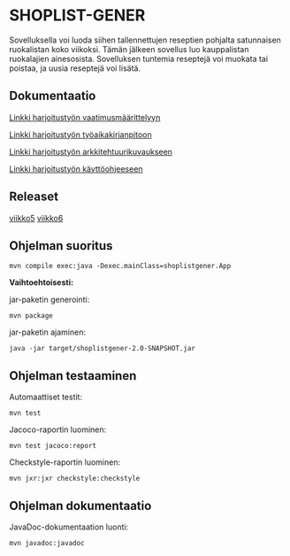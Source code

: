 # SHOPLIST-GENER

Sovelluksella voi luoda siihen tallennettujen reseptien pohjalta satunnaisen ruokalistan koko viikoksi. Tämän jälkeen sovellus luo kauppalistan ruokalajien ainesosista. Sovelluksen tuntemia reseptejä voi muokata tai poistaa, ja uusia reseptejä voi lisätä.

## Dokumentaatio

[Linkki harjoitustyön vaatimusmäärittelyyn](https://github.com/tspaanan/shoplist-gener/blob/main/dokumentaatio/vaatimusmaarittely.md)

[Linkki harjoitustyön työaikakirjanpitoon](https://github.com/tspaanan/shoplist-gener/blob/main/dokumentaatio/ty%C3%B6aikakirjanpito.md)

[Linkki harjoitustyön arkkitehtuurikuvaukseen](https://github.com/tspaanan/shoplist-gener/blob/main/dokumentaatio/arkkitehtuuri.md)

[Linkki harjoitustyön käyttöohjeeseen](https://github.com/tspaanan/shoplist-gener/blob/main/dokumentaatio/kayttoohje.md)

## Releaset

[viikko5](https://github.com/tspaanan/shoplist-gener/releases/tag/viikko5)
[viikko6](https://github.com/tspaanan/shoplist-gener/releases/tag/viikko6)

## Ohjelman suoritus

```
mvn compile exec:java -Dexec.mainClass=shoplistgener.App
```
**Vaihtoehtoisesti:**

jar-paketin generointi:
```
mvn package
```
jar-paketin ajaminen:
```
java -jar target/shoplistgener-2.0-SNAPSHOT.jar
```

## Ohjelman testaaminen
Automaattiset testit:
```
mvn test
```
Jacoco-raportin luominen:
```
mvn test jacoco:report
```
Checkstyle-raportin luominen:
```
mvn jxr:jxr checkstyle:checkstyle
```

## Ohjelman dokumentaatio
JavaDoc-dokumentaation luonti:
```
mvn javadoc:javadoc
```

